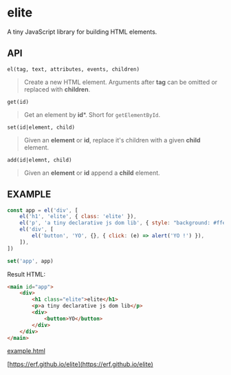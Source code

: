 # elite

A tiny JavaScript library for building HTML elements.

## API

`el(tag, text, attributes, events, children)`

> Create a new HTML element. Arguments after **tag** can be omitted or replaced with **children**. 

`get(id)`

> Get an element by **id***. Short for `getElementById`.

`set(id|element, child)`

> Given an **element** or **id**, replace it's children with a given **child** element. 

`add(id|elemnt, child)`

> Given an **element** or **id** append a **child** element.

## EXAMPLE

```Javascript
const app = el('div', [
    el('h1', 'elite', { class: 'elite' }),
    el('p', 'a tiny declarative js dom lib', { style: "background: #ffe088; padding: 8pt;" }),
    el('div', [
        el('button', 'YO', {}, { click: (e) => alert('YO !') }),
    ]),
])

set('app', app)

```

Result HTML:

```HTML
<main id="app">
    <div>
        <h1 class="elite">elite</h1>
        <p>a tiny declarative js dom lib</p>
        <div>
            <button>YO</button>
        </div>
    </div>
</main>
```

[example.html](example.html)

[https://erf.github.io/elite](https://erf.github.io/elite)

